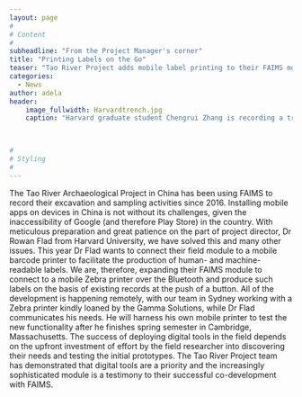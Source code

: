 ```yaml
---
layout: page
#
# Content
#
subheadline: "From the Project Manager's corner"
title: "Printing Labels on the Go"
teaser: "Tao River Project adds mobile label printing to their FAIMS module in 2018"
categories:
  - News
author: adela
header:
    image_fullwidth: Harvardtrench.jpg
    caption: "Harvard graduate student Chengrui Zhang is recording a trench with FAIMS. " 
    


#
# Styling
#
---
```


The Tao River Archaeological Project in China has been using FAIMS to record their excavation and sampling activities since 2016. Installing mobile apps on devices in China is not without its challenges, given the inaccessibility of Google (and therefore Play Store) in the country. With meticulous preparation and great patience on the part of project director, Dr Rowan Flad from Harvard University, we have solved this and many other issues. This year Dr Flad wants to connect their field module to a mobile barcode printer to facilitate the production of human- and machine-readable labels. We are, therefore, expanding their FAIMS module to connect to a mobile Zebra printer over the Bluetooth and produce such labels on the basis of existing records at the push of a button. All of the development is happening remotely, with our team in Sydney working with a Zebra printer kindly loaned by the Gamma Solutions, while Dr Flad communicates his needs. He will harness his own mobile printer to test the new functionality after he finishes spring semester in Cambridge, Massachusetts. 
The success of deploying digital tools in the field depends on the upfront investment of effort by the field researcher into discovering their needs and testing the initial prototypes. The Tao River Project team has demonstrated that digital tools are a priority and the increasingly sophisticated module is a testimony to their successful co-development with FAIMS.
